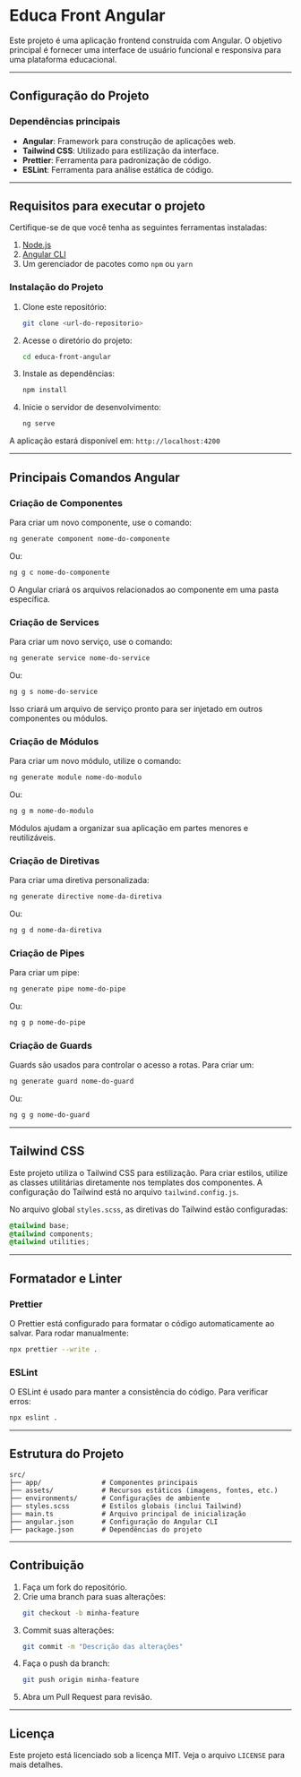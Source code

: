 # Educa Front Angular

Este projeto é uma aplicação frontend construída com Angular. O objetivo principal é fornecer uma interface de usuário funcional e responsiva para uma plataforma educacional.

---

## **Configuração do Projeto**

### **Dependências principais**
- **Angular**: Framework para construção de aplicações web.
- **Tailwind CSS**: Utilizado para estilização da interface.
- **Prettier**: Ferramenta para padronização de código.
- **ESLint**: Ferramenta para análise estática de código.

---

## **Requisitos para executar o projeto**

Certifique-se de que você tenha as seguintes ferramentas instaladas:

1. [Node.js](https://nodejs.org/)
2. [Angular CLI](https://angular.io/cli)
3. Um gerenciador de pacotes como `npm` ou `yarn`

### **Instalação do Projeto**

1. Clone este repositório:
   ```bash
   git clone <url-do-repositorio>
   ```

2. Acesse o diretório do projeto:
   ```bash
   cd educa-front-angular
   ```

3. Instale as dependências:
   ```bash
   npm install
   ```

4. Inicie o servidor de desenvolvimento:
   ```bash
   ng serve
   ```

A aplicação estará disponível em: `http://localhost:4200`

---

## **Principais Comandos Angular**

### **Criação de Componentes**
Para criar um novo componente, use o comando:
```bash
ng generate component nome-do-componente
```
Ou:
```bash
ng g c nome-do-componente
```
O Angular criará os arquivos relacionados ao componente em uma pasta específica.

### **Criação de Services**
Para criar um novo serviço, use o comando:
```bash
ng generate service nome-do-service
```
Ou:
```bash
ng g s nome-do-service
```
Isso criará um arquivo de serviço pronto para ser injetado em outros componentes ou módulos.

### **Criação de Módulos**
Para criar um novo módulo, utilize o comando:
```bash
ng generate module nome-do-modulo
```
Ou:
```bash
ng g m nome-do-modulo
```
Módulos ajudam a organizar sua aplicação em partes menores e reutilizáveis.

### **Criação de Diretivas**
Para criar uma diretiva personalizada:
```bash
ng generate directive nome-da-diretiva
```
Ou:
```bash
ng g d nome-da-diretiva
```

### **Criação de Pipes**
Para criar um pipe:
```bash
ng generate pipe nome-do-pipe
```
Ou:
```bash
ng g p nome-do-pipe
```

### **Criação de Guards**
Guards são usados para controlar o acesso a rotas. Para criar um:
```bash
ng generate guard nome-do-guard
```
Ou:
```bash
ng g g nome-do-guard
```

---

## **Tailwind CSS**

Este projeto utiliza o Tailwind CSS para estilização. Para criar estilos, utilize as classes utilitárias diretamente nos templates dos componentes. A configuração do Tailwind está no arquivo `tailwind.config.js`.

No arquivo global `styles.scss`, as diretivas do Tailwind estão configuradas:
```scss
@tailwind base;
@tailwind components;
@tailwind utilities;
```

---

## **Formatador e Linter**

### **Prettier**
O Prettier está configurado para formatar o código automaticamente ao salvar. Para rodar manualmente:
```bash
npx prettier --write .
```

### **ESLint**
O ESLint é usado para manter a consistência do código. Para verificar erros:
```bash
npx eslint .
```

---

## **Estrutura do Projeto**

```plaintext
src/
├── app/               # Componentes principais
├── assets/            # Recursos estáticos (imagens, fontes, etc.)
├── environments/      # Configurações de ambiente
├── styles.scss        # Estilos globais (inclui Tailwind)
├── main.ts            # Arquivo principal de inicialização
├── angular.json       # Configuração do Angular CLI
├── package.json       # Dependências do projeto
```

---

## **Contribuição**

1. Faça um fork do repositório.
2. Crie uma branch para suas alterações:
   ```bash
   git checkout -b minha-feature
   ```
3. Commit suas alterações:
   ```bash
   git commit -m "Descrição das alterações"
   ```
4. Faça o push da branch:
   ```bash
   git push origin minha-feature
   ```
5. Abra um Pull Request para revisão.

---

## **Licença**
Este projeto está licenciado sob a licença MIT. Veja o arquivo `LICENSE` para mais detalhes.

